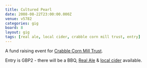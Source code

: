 ```yaml
---
title: Cultured Pearl
date: 2008-08-22T23:00:00.000Z
venue: v5782
categories: gig
board: 8
layout: gig
tags: [real ale, local cider, crabble corn mill trust, entry]
---
```

A fund raising event for <a href="http://www.ccmt.org.uk">Crabble Corn Mill Trust</a>.

Entry is GBP2 - there will be a BBQ, <a href="/wiki/real+ale">Real Ale</a> & <a href="/wiki/local+cider">local cider</a> available.